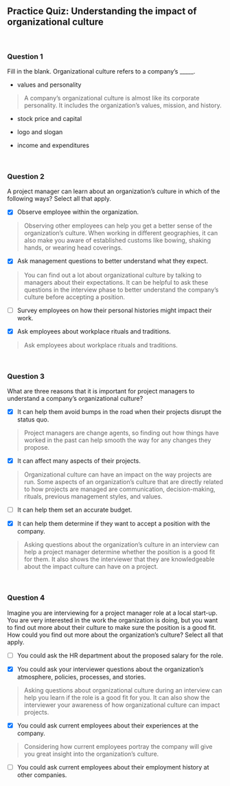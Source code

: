 ## Practice Quiz: Understanding the impact of organizational culture

<br>

### Question 1

Fill in the blank. Organizational culture refers to a company’s _____.

- values and personality

> A company’s organizational culture is almost like its corporate personality. It includes the organization’s values, mission, and history.


- stock price and capital


- logo and slogan


- income and expenditures

<br>

### Question 2

A project manager can learn about an organization’s culture in which of the following ways? Select all that apply.

+ [x] Observe employee within the organization.

> Observing other employees can help you get a better sense of the organization’s culture. When working in different geographies, it can also make you aware of established customs like bowing, shaking hands, or wearing head coverings.

+ [x] Ask management questions to better understand what they expect.

> You can find out a lot about organizational culture by talking to managers about their expectations. It can be helpful to ask these questions in the interview phase to better understand the company’s culture before accepting a position. 

+ [ ] Survey employees on how their personal histories might impact their work.

+ [x] Ask employees about workplace rituals and traditions.

> Ask employees about workplace rituals and traditions.

<br>

### Question 3

What are three reasons that it is important for project managers to understand a company’s organizational culture?

+ [x] It can help them avoid bumps in the road when their projects disrupt the status quo.

> Project managers are change agents, so finding out how things have worked in the past can help smooth the way for any changes they propose. 

+ [x] It can affect many aspects of their projects.

> Organizational culture can have an impact on the way projects are run. Some aspects of an organization’s culture that are directly related to how projects are managed are communication, decision-making, rituals, previous management styles, and values.

+ [ ] It can help them set an accurate budget. 

+ [x] It can help them determine if they want to accept a position with the company.

> Asking questions about the organization’s culture in an interview can help a project manager determine whether the position is a good fit for them. It also shows the interviewer that they are knowledgeable about the impact culture can have on a project. 

<br>

### Question 4

Imagine you are interviewing for a project manager role at a local start-up. You are very interested in the work the organization is doing, but you want to find out more about their culture to make sure the position is a good fit. How could you find out more about the organization’s culture? Select all that apply.

+ [ ] You could ask the HR department about the proposed salary for the role. 

+ [x] You could ask your interviewer questions about the organization’s atmosphere, policies, processes, and stories.

> Asking questions about organizational culture during an interview can help you learn if the role is a good fit for you. It can also show the interviewer your awareness of how organizational culture can impact projects.

+ [x] You could ask current employees about their experiences at the company.

> Considering how current employees portray the company will give you great insight into the organization’s culture.

+ [ ] You could ask current employees about their employment history at other companies.